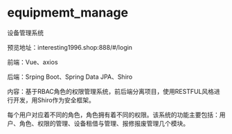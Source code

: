 # equipmemt_manage
设备管理系统

预览地址：interesting1996.shop:888/#/login

前端：Vue、axios

后端：Srping Boot、Spring Data JPA、Shiro

内容：基于RBAC角色的权限管理系统，前后端分离项目，使用RESTFUL风格进行开发，用Shiro作为安全框架。

每个用户对应着不同的角色，角色拥有着不同的权限。该系统的功能主要包括：用户、角色、权限的管理、设备租借与管理、报修报废管理几个模块。
